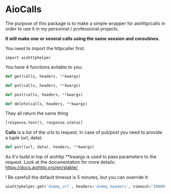 # AioCalls

The purpose of this package is to make a simple wrapper for aiohttp/calls in order to use it in my personnal / professional projects.

<b>It will make one or several calls using the same session and coroutines.</b>

You need to import the httpcaller first.

``` import aiohttphelper ```

You have 4 functions avilable to you:

```python
def get(calls, headers, **kwargs)
```
```python
def put(calls, headers, **kwargs)
```
```python
def post(calls, headers, **kwargs)
```
```python
def delete(calls, headers, **kwargs)
```
They all return the same thing

```python
[response.text(), response.status]
```

<b>Calls</b> is a list of the urls to request. In case of put/post you need to provide a tuple (url, data):
```python
def put((url, data), headers, **kwargs)
````

As it's build in top of aiohttp **kwargs is used to pass parameters to the request.
Look at the documentation for more details: https://docs.aiohttp.org/en/stable/

! Be carefull the default timeout is 5 minutes, but you can override it:
``` python
aiohttphelper.get('dummy_url', headers='dummy_headers', timeout="10000")
````

